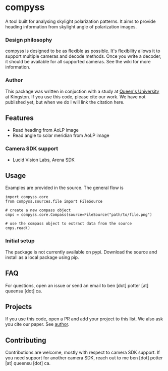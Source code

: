 # compyss
A tool built for analysing skylight polarization patterns. It aims to provide
heading information from skylight angle of polarization images.

### Design philosophy
compyss is designed to be as flexible as possible. It's flexibility allows it to
support multiple cameras and decode methods. Once you write a decoder, it should
be available for all supported cameras. See the wiki for more information.

### Author
This package was written in conjuction with a study at [Queen's
University](https://queensu.ca/) at Kingston. If you use this code, please cite
our work. We have not published yet, but when we do I will link the citation
here.

<!--
## Contents

- [Features](#features)
- [Usage](#usage)
  - [Initial setup](#initial-setup)
- [FAQ](#faq)
- [Projects](#projects)
- [Contributing](#contributing)

-->

## Features
- Read heading from AoLP image
- Read angle to solar meridian from AoLP image

### Camera SDK support
- Lucid Vision Labs, Arena SDK

## Usage
Examples are provided in the source. The general flow is 

```
import compyss.core
from compyss.sources.file import FileSource

# create a new compass object
cmps = compyss.core.Compass(source=FileSource("path/to/file.png")

# use the compass object to extract data from the source
cmps.read()
```

### Initial setup
The package is not currently available on pypi. Download the source and install
as a local package using pip.

## FAQ
For questions, open an issue or send an email to ben [dot] potter [at] queensu
[dot] ca.

## Projects
If you use this code, open a PR and add your project to this list. We also ask
you cite our paper. See [author](#author).

## Contributing 
Contributions are welcome, mostly with respect to camera SDK support. If you need support for another camera SDK,
reach out to me ben [dot] potter [at] queensu [dot] ca.

